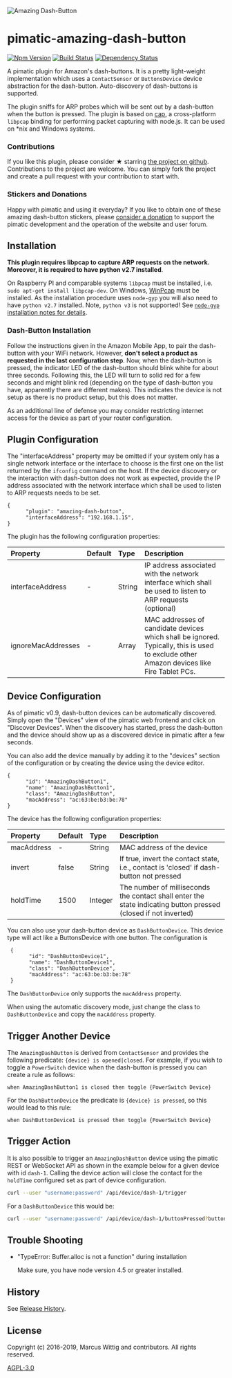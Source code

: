 ![Amazing Dash-Button](https://github.com/mwittig/pimatic-amazing-dash-button/raw/master/assets/images/dash-buttons.jpg)
# pimatic-amazing-dash-button

[![Npm Version](https://badge.fury.io/js/pimatic-amazing-dash-button.svg)](http://badge.fury.io/js/pimatic-amazing-dash-button)
[![Build Status](https://travis-ci.org/mwittig/pimatic-amazing-dash-button.svg?branch=master)](https://travis-ci.org/mwittig/pimatic-amazing-dash-button)
[![Dependency Status](https://david-dm.org/mwittig/pimatic-amazing-dash-button.svg)](https://david-dm.org/mwittig/pimatic-amazing-dash-button)


A pimatic plugin for Amazon's dash-buttons. It is a pretty light-weight implementation which uses a `ContactSensor` or `ButtonsDevice` 
device abstraction for the dash-button. Auto-discovery of dash-buttons is supported.

The plugin sniffs for ARP probes which will be sent out by a dash-button when the 
button is pressed. The plugin is based on [cap](https://www.npmjs.com/package/cap), a
cross-platform `libpcap` binding for performing packet capturing with node.js. It can be used 
on *nix and Windows systems. 

### Contributions

If you like this plugin, please consider &#x2605; starring 
[the project on github](https://github.com/mwittig/pimatic-amazing-dash-button). Contributions to the project are  welcome. You can simply fork the project and create a pull request with 
your contribution to start with. 

### Stickers and Donations

Happy with pimatic and using it everyday? If you like to obtain one of these amazing dash-button stickers, please 
[consider a donation](https://pimatic.org/pages/donate/) to support the pimatic development and 
the operation of the website and user forum.

## Installation

**This plugin requires libpcap to capture ARP requests on the network. Moreover, it is required to have python v2.7 installed**. 

On Raspberry PI and comparable systems 
`libpcap` must be installed, i.e. `sudo apt-get install libpcap-dev`. 
On Windows, [WinPcap](http://www.winpcap.org/install/default.htm) must be installed. As the installation procedure uses `node-gyp` you will also need to have `python v2.7` installed. Note, `python v3` is not supported! See [`node-gyp` installation notes for details](https://github.com/nodejs/node-gyp#installation).

### Dash-Button Installation

Follow the instructions given in the Amazon Mobile App, to pair the dash-button with your WiFi network. However, **don't 
select a product as requested in the last configuration step**. Now, when the dash-button is pressed, the indicator 
LED of the dash-button should blink white for about three seconds. Following this, the LED will turn to solid red for 
a few seconds and might blink red (depending on the type of dash-button you have, apparently there are different 
makes). This indicates the device is not setup as there is no product setup, but this does not matter. 

As an additional line of defense you may consider restricting internet access for the device as part 
of your router configuration.  


## Plugin Configuration

The "interfaceAddress" property may be omitted if your system only has a single network interface or the interface to 
choose is the first one on the list returned by the `ifconfig` command on the host. If the device 
discovery or the interaction with dash-button does not work as expected, provide the IP address associated with the 
network interface which shall be used to listen to ARP requests needs to be set.

    {
          "plugin": "amazing-dash-button",
          "interfaceAddress": "192.168.1.15",
    }

The plugin has the following configuration properties:

| Property          | Default  | Type    | Description                                 |
|:------------------|:---------|:--------|:--------------------------------------------|
| interfaceAddress  | -        | String  | IP address associated with the network interface which shall be used to listen to ARP requests (optional) |
| ignoreMacAddresses| -        | Array   | MAC addresses of candidate devices which shall be ignored. Typically, this is used to exclude other Amazon devices like Fire Tablet PCs. |


## Device Configuration

As of pimatic v0.9, dash-button devices can be automatically discovered. Simply open the "Devices" view of 
the pimatic web frontend and click on "Discover Devices". When the discovery has started, press the dash-button and 
the device should show up as a discovered device in pimatic after a few seconds.

You can also add the device manually by adding it to the "devices" section of the configuration or by creating the 
device using the device editor.

    {
          "id": "AmazingDashButton1",
          "name": "AmazingDashButton1",
          "class": "AmazingDashButton",
          "macAddress": "ac:63:be:b3:be:78"
    }

The device has the following configuration properties:

| Property          | Default  | Type    | Description                                 |
|:------------------|:---------|:--------|:--------------------------------------------|
| macAddress        | -        | String  | MAC address of the device                   |
| invert            | false    | String  | If true, invert the contact state, i.e., contact is 'closed' if dash-button not pressed |
| holdTime          | 1500     | Integer | The number of milliseconds the contact shall enter the state indicating button pressed (closed if not inverted) |

You can also use your dash-button device as `DashButtonDevice`. This device type will act like a ButtonsDevice with one button. 
The configuration is 

     {
           "id": "DashButtonDevice1",
           "name": "DashButtonDevice1",
           "class": "DashButtonDevice",
           "macAddress": "ac:63:be:b3:be:78"
     }

The `DashButtonDevice` only supports the `macAddress` property. 

When using the automatic discovery mode, just change the class to `DashButtonDevice` and copy the `macAddress` property.


## Trigger Another Device

The `AmazingDashButton` is derived from `ContactSensor` and provides the following 
predicate: `{device} is opened|closed`. For example, if you wish to toggle a `PowerSwitch` device when the dash-button 
is pressed you can create a rule as follows: 

    when AmazingDashButton1 is closed then toggle {PowerSwitch Device}
    
For the `DashButtonDevice` the predicate is `{device} is pressed`, so this would lead to this rule:

    when DashButtonDevice1 is pressed then toggle {PowerSwitch Device}


## Trigger Action

It is also possible to trigger an `AmazingDashButton` device using the pimatic REST or WebSocket API as shown 
in the example below for a given device with id `dash-1`. Calling the device action will 
close the contact for the `holdTime` configured set as part of device configuration.

```bash
curl --user "username:password" /api/device/dash-1/trigger
```

For a `DashButtonDevice` this would be: 

```bash
curl --user "username:password" /api/device/dash-1/buttonPressed?buttonId=dash-1
```

## Trouble Shooting
 
* "TypeError: Buffer.alloc is not a function" during installation

  Make sure, you have node version 4.5 or greater installed. 

## History

See [Release History](https://github.com/mwittig/pimatic-amazing-dash-button/blob/master/HISTORY.md).

## License 

Copyright (c) 2016-2019, Marcus Wittig and contributors. All rights reserved.

[AGPL-3.0](https://github.com/mwittig/pimatic-amazing-dash-button/blob/master/LICENSE)
